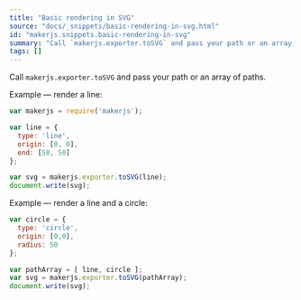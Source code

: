 ```yaml
---
title: "Basic rendering in SVG"
source: "docs/_snippets/basic-rendering-in-svg.html"
id: "makerjs.snippets.basic-rendering-in-svg"
summary: "Call `makerjs.exporter.toSVG` and pass your path or an array of paths."
tags: []
---
```

Call `makerjs.exporter.toSVG` and pass your path or an array of paths.

Example — render a line:

```javascript
var makerjs = require('makerjs');

var line = {
  type: 'line',
  origin: [0, 0],
  end: [50, 50]
};

var svg = makerjs.exporter.toSVG(line);
document.write(svg);
```

Example — render a line and a circle:

```javascript
var circle = {
  type: 'circle',
  origin: [0,0],
  radius: 50
};

var pathArray = [ line, circle ];
var svg = makerjs.exporter.toSVG(pathArray);
document.write(svg);
```
